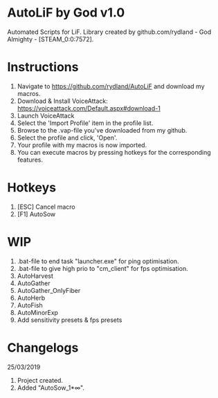 # AutoLiF by God v1.0
Automated Scripts for LiF. Library created by github.com/rydland - God Almighty - [STEAM_0:0:7572].
# Instructions
1. Navigate to https://github.com/rydland/AutoLiF and download my macros.
2. Download & Install VoiceAttack: https://voiceattack.com/Default.aspx#download-1
3. Launch VoiceAttack
4. Select the 'Import Profile' item in the profile list.
5. Browse to the .vap-file you've downloaded from my github.
6. Select the profile and click, 'Open'.
7. Your profile with my macros is now imported.
8. You can execute macros by pressing hotkeys for the corresponding features.
# Hotkeys
1. [ESC] Cancel macro
2. [F1] AutoSow
# WIP
1. .bat-file to end task "launcher.exe" for ping optimisation.
2. .bat-file to give high prio to "cm_client" for fps optimisation.
3. AutoHarvest
4. AutoGather
5. AutoGather_OnlyFiber
6. AutoHerb
7. AutoFish
8. AutoMinorExp
9. Add sensitivity presets & fps presets
# Changelogs
25/03/2019
1. Project created.
2. Added "AutoSow_1*∞".
